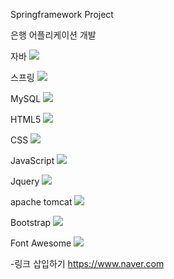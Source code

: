 Springframework Project

은행 어플리케이션 개발

자바
<img src="https://img.shields.io/badge/java-007396?style=for-the-badge&logo=OpenJDK&logoColor=white">

스프링
<img src="https://img.shields.io/badge/Spring-6DB33F?style=for-the-badge&logo=Spring&logoColor=white">

MySQL
<img src="https://img.shields.io/badge/MySQL-4479A1?style=for-the-badge&logo=MySQL&logoColor=white">

HTML5
<img src="https://img.shields.io/badge/HTML5-E34F26?style=for-the-badge&logo=HTML5&logoColor=white">

CSS
<img src="https://img.shields.io/badge/CSS-1572B6?style=for-the-badge&logo=CSS3&logoColor=white">

JavaScript
<img src="https://img.shields.io/badge/JavaScript-F7DF1E?style=for-the-badge&logo=JavaScript&logoColor=black">

Jquery
<img src="https://img.shields.io/badge/jquery-0769AD?style=for-the-badge&logo=jquery&logoColor=white">

apache tomcat
<img src="https://img.shields.io/badge/APACHE TOMCAT-F8DC75?style=for-the-badge&logo=APACHE TOMCAT&logoColor=black">

Bootstrap
<img src="https://img.shields.io/badge/Bootstrap4-7952B3?style=for-the-badge&logo=Bootstrap&logoColor=white">

Font Awesome
<img src="https://img.shields.io/badge/Font Awesome-538DD7?style=for-the-badge&logo=Font Awesome&logoColor=white">


-링크 삽입하기
<https://www.naver.com>



